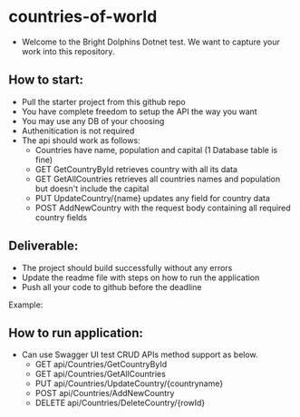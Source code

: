 ﻿# countries-of-world
- Welcome to the Bright Dolphins Dotnet test. We want to capture your work into this repository.
## How to start:
- Pull the starter project from this github repo
- You have complete freedom to setup the API the way you want
- You may use any DB of your choosing
- Authenitication is not required
- The api should work as follows:
  - Countries have name, population and capital (1 Database table is fine)
  - GET GetCountryById retrieves country with all its data
  - GET GetAllCountries retrieves all countries names and population but doesn't include the capital
  - PUT UpdateCountry/{name} updates any field for country data
  - POST AddNewCountry with the request body containing all required country fields
## Deliverable:
- The project should build successfully without any errors
- Update the readme file with steps on how to run the application
- Push all your code to github before the deadline

Example:
## How to run application:
- Can use Swagger UI test CRUD APIs method support as below.
  - GET api/Countries/GetCountryById
  - GET api/Countries/GetAllCountries
  - PUT api/Countries/UpdateCountry/{countryname}
  - POST api/Countries/AddNewCountry
  - DELETE api/Countries/DeleteCountry/{rowId}

